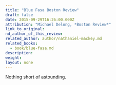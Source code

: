 ```yaml
---
title: "Blue Fasa Boston Review"
draft: false
date: 2015-09-29T16:26:00.000Z
attribution: "Michael Delong, *Boston Review*"
link_to_original:
nd_author_of_this_review:
related_author: author/nathaniel-mackey.md
related_books:
  - book/blue-fasa.md
description:
weight:
layout: none
---
```

Nothing short of astounding.

